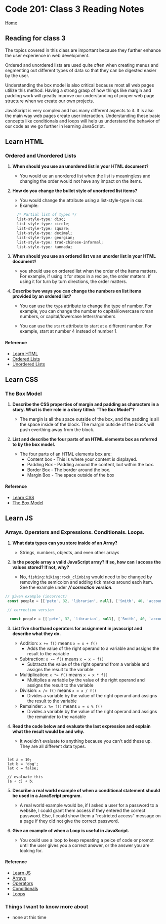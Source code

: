 # Code 201: Class 3 Reading Notes

[Home](https://mtorres6739.github.io/reading-notes/)

## Reading for class 3

The topics covered in this class are important because they further enhance the user experience in web development.

Ordered and unordered lists are used quite often when creating menus and segmenting out different types of data so that they can be digested easier by the user.

Understanding the box model is also critical because most all web pages utilize this method. Having a strong grasp of how things like margin and padding work will greatly improve our understanding of proper web page structure when we create our own projects.

JavaScript is very complex and has many different aspects to it. It is also the main way web pages create user interaction. Understanding these basic concepts like conditionals and loops will help us understand the behavior of our code as we go further in learning JavaScript.

## Learn HTML

### Ordered and Unordered Lists

1. **When should you use an unordered list in your HTML document?**

    - You would ue an unordered list when the list is meaningless and changing the order would not have any impact on the items.

2. **How do you change the bullet style of unordered list items?**

    - You would change the attribute using a list-style-type in css.
    - Example:

    ```css
      /* Partial list of types */
      list-style-type: disc;
      list-style-type: circle;
      list-style-type: square;
      list-style-type: decimal;
      list-style-type: georgian;
      list-style-type: trad-chinese-informal;
      list-style-type: kannada;
      ```

3. **When should you use an ordered list vs an unorder list in your HTML document?**

    - you should use on ordered list when the order of the items matters. For example, if using it for steps in a recipe, the order matters.  If using it for turn by turn directions, the order matters.

4. **Describe two ways you can change the numbers on list items provided by an ordered list?**

    - You can use the ```type``` attribute to change the type of number. For example, you can change the number to capital/lowercase roman numbers, or capital/lowercase letters/numbers.

    - You can use the ```start``` attribute to start at a different number.  For example, start at number 4 instead of number 1.

#### Reference

- [Learn HTML](https://developer.mozilla.org/en-US/docs/Web/HTML)
- [Ordered Lists](https://developer.mozilla.org/en-US/docs/Web/HTML/Element/ol)
- [Unordered Lists](https://developer.mozilla.org/en-US/docs/Web/HTML/Element/ul)

## Learn CSS

### The Box Model

1. **Describe the CSS properties of margin and padding as characters in a story. What is their role in a story titled: “The Box Model”?**

    - The margin is all the space outside of the box, and the padding is all the space inside of the block.  The margin outside of the block will push everthing away from the block.

2. **List and describe the four parts of an HTML elements box as referred to by the box model.**

    - The four parts of an HTML elements box are:
      - Content box - This is where your content is displayed.
      - Padding Box - Padding around the content, but within the box.
      - Border Box - The border around the box.
      - Margin Box - The space outside of the box

#### Reference
- [Learn CSS](https://developer.mozilla.org/en-US/docs/Learn/CSS)
- [The Box Model](https://developer.mozilla.org/en-US/docs/Learn/CSS/Building_blocks/The_box_model)


## Learn JS

### Arrays. Operators and Expressions. Conditionals. Loops.

1. **What data types can you store inside of an Array?**

    - Strings, numbers, objects, and even other arrays

2. **Is the people array a valid JavaScript array? If so, how can I access the values stored? If not, why?**

    - No, ```fishing:hiking:rock_climbing``` would need to be changed by removing the semicolon and adding tick marks around each item. See the example under ***// correction version.***

```js
// given example (incorrect)
 const people = [['pete', 32, 'librarian', null], ['Smith', 40, 'accountant', 'fishing:hiking:rock_climbing'], ['bill', null, 'artist', null]];

 // correction version

  const people = [[`pete`, 32, `librarian`, null], [`Smith`, 40, `accountant`, `fishing` `hiking` `rock_climbing'], [`bill`, null, `artist`, null]];

```

3. **List five shorthand operators for assignment in javascript and describe what they do.**

    - Addition: ```x += f()``` means ```x = x + f()```
      - Adds the value of the right operand to a variable and assigns the result to the variable
    - Subtraction: ```x -= f()``` means ```x = x - f()```
      - Subtracts the value of the right operand from a variable and assigns the result to the variable
    - Multiplication: ```x *= f()``` means ```x = x * f()```
      - Multiplies a variable by the value of the right operand and assigns the result to the variable
    - Division: ```x /= f()``` means ```x = x / f()```
      - Divides a variable by the value of the right operand and assigns the result to the variable
    - Remainder: ```x %= f()``` means ```x = x % f()```
      - Divides a variable by the value of the right operand and assigns the remainder to the variable

4. **Read the code below and evaluate the last expression and explain what the result would be and why.**

    - It wouldn't evaluate to anything because you can't add these up.  They are all different data types.

```code block

 let a = 10;
 let b = 'dog';
 let c = false;

 // evaluate this
 (a + c) + b;

```

5. **Describe a real world example of when a conditional statement should be used in a JavaScript program.**

    - A real world example would be, if I asked a user for a password to a website, I could grant them access if they entered the correct password.  Else, I could show them a "restricted access" message on a page if they did not give the correct password.

6. **Give an example of when a Loop is useful in JavaScript.**

    - You could use a loop to keep repeating a peice of code or promot until the user gives you a correct answer, or the answer you are looking for.

#### Reference
- [Learn JS](https://developer.mozilla.org/en-US/docs/Learn/JavaScript)
- [Arrays](https://developer.mozilla.org/en-US/docs/Learn/JavaScript/First_steps/Arrays)
- [Operators](https://developer.mozilla.org/en-US/docs/Web/JavaScript/Guide/Expressions_and_Operators)
- [Conditionals](https://developer.mozilla.org/en-US/docs/Learn/JavaScript/Building_blocks/conditionals)
- [Loops](https://developer.mozilla.org/en-US/docs/Learn/JavaScript/Building_blocks/Looping_code)

### Things I want to know more about

- none at this time